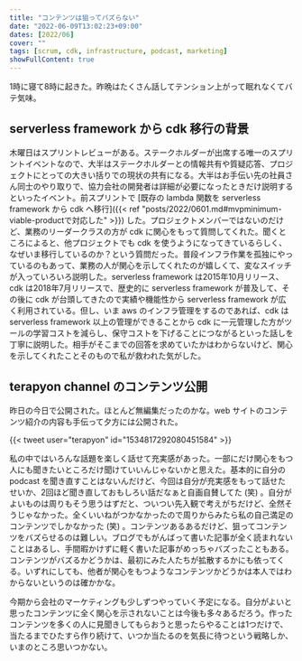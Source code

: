 ```yaml
---
title: "コンテンツは狙ってバズらない"
date: "2022-06-09T13:02:23+09:00"
dates: [2022/06]
cover: ""
tags: [scrum, cdk, infrastructure, podcast, marketing]
showFullContent: true
---
```


1時に寝て8時に起きた。昨晩はたくさん話してテンション上がって眠れなくてバテ気味。

## serverless framework から cdk 移行の背景

木曜日はスプリントレビューがある。ステークホルダーが出席する唯一のスプリントイベントなので、大半はステークホルダーとの情報共有や質疑応答、プロジェクトにとっての大きい括りでの現状の共有になる。大半はお手伝い先の社員さん同士のやり取りで、協力会社の開発者は詳細が必要になったときだけ説明するといったイベント。前スプリントで [既存の lambda 関数を serverless framework から cdk へ移行]({{< ref "posts/2022/0601.md#mvpminimum-viable-productで対応した" >}}) した。プロジェクトメンバーではないのだけど、業務のリーダークラスの方が cdk に関心をもって質問してくれた。聞くところによると、他プロジェクトでも cdk を使うようになってきているらしく、なぜいま移行しているのか？という質問だった。普段インフラ作業を孤独にやっているのもあって、業務の人が関心を示してくれたのが嬉しくて、変なスイッチが入っていろいろ説明した。serverless framework は2015年10月リリース、cdk は2018年7月リリースで、歴史的に serverless framework が普及して、その後に cdk が台頭してきたので実績や機能性から serverless framework が広く利用されている。但し、いま aws のインフラ管理をするのであれば、cdk は serverless framework 以上の管理ができることから cdk に一元管理した方がツールの学習コストを減らし、保守コストを下げることにつながるといった話しを丁寧に説明した。相手がそこまでの回答を求めていたかはわからないけど、関心を示してくれたことそのもので私が救われた気がした。

## terapyon channel のコンテンツ公開

昨日の今日で公開された。ほとんど無編集だったのかな。web サイトのコンテンツ紹介の内容も手伝って夕方には公開された。

{{< tweet user="terapyon" id="1534817292080451584" >}}

私の中ではいろんな話題を楽しく話せて充実感があった。一部にだけ関心をもつ人にも聞きたいところだけ聞けていいんじゃないかと思えた。基本的に自分の podcast を聞き直すことはないんだけど、今回は自分が充実感をもって話せたせいか、2回ほど聞き直しておもしろい話だなぁと自画自賛してた (笑) 。自分がよいものは周りもそう思うはずだと、ついつい先入観で考えがちだけど、全然そうじゃなかった。全くいいねがつかなかったので周りからみたら私の自己満足のコンテンツでしかなかった (笑) 。コンテンツあるあるだけど、狙ってコンテンツをバズらせるのは難しい。ブログでもがんばって書いた記事が全く読まれないことはあるし、手間暇かけずに軽く書いた記事がめっちゃバズったこともある。コンテンツがバズるかどうかは、最初にみた人たちが拡散するかにも依ってくる。いずれにしても、他者が関心をもつようなコンテンツかどうかは本人ではわからないというのは確かかな。

今期から会社のマーケティングも少しずつやっていく予定になる。自分がよいと思ったコンテンツに全く関心を示されないことは今後も多々あるだろう。作ったコンテンツを多くの人に見聞きしてもらおうと思ったらやることは1つだけで、当たるまでひたすら作り続けて、いつか当たるのを気長に待つという戦略しか、いまのところ思いつかない。
